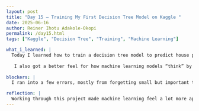 ```yaml
---
layout: post
title: "Day 15 – Training My First Decision Tree Model on Kaggle "
date: 2025-06-16
author: Reiner Ihotu Adakole-Okopi
permalink: /day15.html
tags: ["Kaggle", "Decision Tree", "Training", "Machine Learning"]

what_i_learned: |
  Today I learned how to train a decision tree model to predict house prices using a real dataset from Iowa. I practiced reading data with pandas, selecting important features like lot size and number of rooms, and splitting everything into training and validation sets. Then I used the model to make predictions and check how close they were to the actual sale prices. It felt good to build something from scratch and see how all the small steps connect to the bigger picture.
  
   I also got a better feel for how machine learning models “think” by learning from patterns in data, which made the whole process way more interesting.
   
blockers: |
  I ran into a few errors, mostly from forgetting small but important things — like calling .fit() without referencing the model, or skipping setup cells that needed to run first. 

reflection: |
  Working through this project made machine learning feel a lot more approachable than I expected. It reminded me that even complex topics can be learned step by step with patience and curiosity. Each bug or error I fixed felt like a mini win that built my confidence. I’m starting to see how I could use these skills to solve real problems in the future.
---
```

